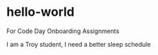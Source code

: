 # hello-world
For Code Day Onboarding Assignments

I am a Troy student, I need a better sleep schedule
